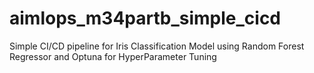 # aimlops_m34partb_simple_cicd
Simple CI/CD pipeline for Iris Classification Model using Random Forest Regressor and Optuna for HyperParameter Tuning
